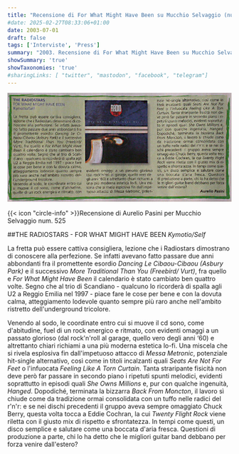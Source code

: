 ```yaml
---
title: "Recensione di For What Might Have Been su Mucchio Selvaggio (num 525)"
#date: 2025-02-27T08:33:06+01:00
date: 2003-07-01
draft: false
tags: ['Interviste', 'Press']
summary: "2003. Recensione di For What Might Have Been su Mucchio Selvaggio"
showSummary: 'true'
showTaxonomies: 'true'
#sharingLinks: [ "twitter", "mastodon", "facebook", "telegram"]
---
```

![Articolo P1](featured.jpg)

{{< icon "circle-info" >}}Recensione di Aurelio Pasini per Mucchio Selvaggio num. 525

##THE RADIOSTARS - FOR WHAT MIGHT HAVE BEEN
*Kymotio/Self*

La fretta può essere cattiva consigliera, lezione che i Radiostars dimostrano di conoscere alla perfezione. Se infatti avevano fatto passare due anni abbondanti fra il promettente esordio *Dancing Le Cibaou-Cibaou (Asbury Park)* e il successivo *More Traditional Than You (Freebird/
Vurt)*, fra quello e *For What Might Have Been* il calendario è stato cambiato ben quattro volte. Segno che al trio di Scandiano - qualcuno lo ricorderà di spalla agli U2 a Reggio Emilia nel 1997 - piace fare le cose per bene e con la dovuta calma, atteggiamento lodevole quanto sempre più raro anche nell'ambito ristretto dell'underground tricolore.

Venendo al sodo, le coordinate entro cui si muove il cd sono, come d'abitudine, fuel di un rock energico e ritmato, con evidenti omaggi a un passato glorioso (dal rock'n'roll al garage, quello vero degli anni ‘60) e altrettanto chiari richiami a una più moderna estetica lo-fi. Una miscela che si rivela esplosiva fin dall'impetuoso attacco di *Messa Metronic*, potenziale hit-single alternativo, così come in titoli incalzanti quali *Seats Are Not For Feet* o l'infuocata *Feeling Like A Torn Curtain*. Tanta straripante fisicità non deve però far passare in secondo piano i ripetuti spunti melodici, evidenti soprattutto in episodi quali *She Owns Millions* e, pur con qualche ingenuità, *Hanged*. Dopodiché, terminata la bizzarra *Back From Moncton*, il lavoro sì chiude come da tradizione ormai consolidata con un tuffo nelle radici del r'n'r: e se nei dischi precedenti il gruppo aveva sempre omaggiato Chuck Berry, questa volta tocca a Eddie Cochran, la cui *Twenty Flight Rock* viene riletta con il giusto mix di rispetto e sfrontatezza. In tempi come questi, un disco semplice e salutare come una boccata d'aria fresca. Questioni di produzione a parte, chi lo ha detto che le migliori guitar band debbano per forza venire dall'estero?

